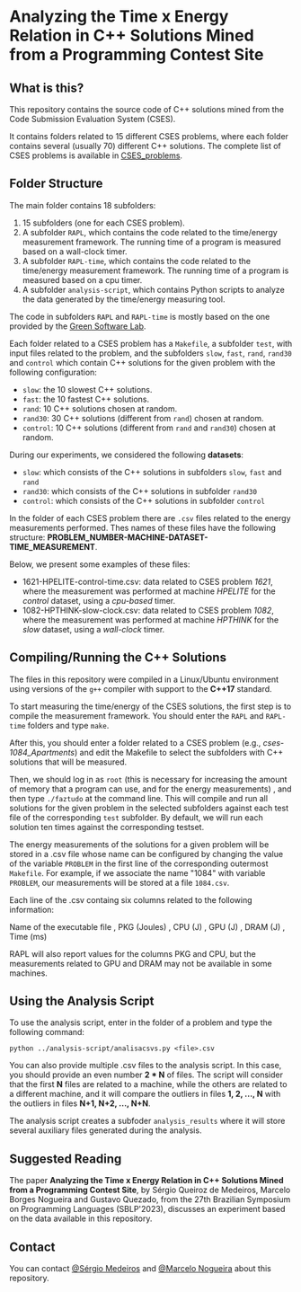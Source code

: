 # Analyzing the Time x Energy Relation in C++ Solutions Mined from a Programming Contest Site

## What is this?

This repository contains the source code of C++ solutions mined from the Code Submission Evaluation System (CSES).

It contains folders related to 15 different CSES problems, where each folder contains several (usually 70) different C++ solutions. The complete list of CSES problems is available in [CSES_problems](/CSES_problems.md).


## Folder Structure

The main folder contains 18 subfolders: 
1. 15 subfolders (one for each CSES problem).
2. A subfolder `RAPL`, which contains the code related to the time/energy measurement framework. The running time of a program is measured based on a wall-clock timer.
3. A subfolder `RAPL-time`, which contains the code related to the time/energy measurement framework. The running time of a program is measured based on a cpu timer.
4. A subfolder `analysis-script`, which contains Python scripts to analyze the data generated by the time/energy measuring tool. 

The code in subfolders `RAPL` and `RAPL-time` is mostly based on the one provided by the [Green Software Lab](https://github.com/greensoftwarelab/Energy-Languages).

Each folder related to a CSES problem has a `Makefile`, a subfolder `test`, with input files related to the problem, and the subfolders `slow`, `fast`, `rand`, `rand30` and `control` which contain C++ solutions for the given problem with the following configuration:
- `slow`: the 10 slowest C++ solutions.
- `fast`: the 10 fastest C++ solutions.
- `rand`: 10 C++ solutions chosen at random.
- `rand30`: 30 C++ solutions (different from `rand`) chosen at random.
- `control`: 10 C++ solutions (different from `rand` and `rand30`) chosen at random.

During our experiments, we considered the following **datasets**:
- `slow`: which consists of the C++ solutions in subfolders `slow`, `fast` and `rand`
- `rand30`: which consists of the C++ solutions in subfolder `rand30`
- `control`: which consists of the C++ solutions in subfolder `control`

In the folder of each CSES problem there are `.csv` files related to the energy measurements performed.
Thes names of these files have the following structure: **PROBLEM_NUMBER-MACHINE-DATASET-TIME_MEASUREMENT**.

Below, we present some examples of these files:
- 1621-HPELITE-control-time.csv: data related to CSES problem *1621*, where the measurement was performed at machine *HPELITE* for the *control* dataset, using a *cpu-based* timer.
- 1082-HPTHINK-slow-clock.csv: data related to CSES problem *1082*, where the measurement was performed at machine *HPTHINK* for the *slow* dataset, using a *wall-clock* timer.


## Compiling/Running the C++ Solutions

The files in this repository were compiled in a Linux/Ubuntu environment
using versions of the `g++` compiler with support to the **C++17** standard.

To start measuring the time/energy of the CSES solutions, the first step is to compile the measurement framework.
You should enter the `RAPL` and `RAPL-time` folders and type `make`.

After this, you should enter a folder related to a CSES problem (e.g., *cses-1084_Apartments*) and edit the
Makefile to select the subfolders with C++ solutions that will be measured.

Then, we should log in as `root` (this is necessary for increasing the amount of memory that a
program can use, and for the energy measurements) , and then type `./faztudo` at the command line.
This will compile and run all solutions for the given problem in the selected subfolders against
each test file of the corresponding `test` subfolder. By default, we will run each solution ten times against
the corresponding testset.

The energy measurements of the solutions for a given problem will be stored in a .csv file
whose name can be configured by changing the value of the variable `PROBLEM` in the
first line of the corresponding outermost `Makefile`. For example, if we associate the
name "1084" with variable `PROBLEM`, our measurements will be stored at a file `1084.csv`.

Each line of the .csv containg six columns related to the following information:

Name of the executable file , PKG (Joules) , CPU (J) , GPU (J) , DRAM (J) , Time (ms)

RAPL will also report values for the columns PKG and CPU, but the measurements related
to GPU and DRAM may not be available in some machines.



## Using the Analysis Script

To use the analysis script, enter in the folder of a problem and type the following command:
```
python ../analysis-script/analisacsvs.py <file>.csv
```

You can also provide multiple .csv files to the analysis script. In this case, you should provide
an even number **2 * N** of files. The script will consider that the first **N** files
are related to a machine, while the others are related to a different machine, and it will
compare the outliers in files **1, 2, ..., N** with the outliers in files **N+1, N+2, ..., N+N**.

The analysis script creates a subfoder `analysis_results` where it will store several
auxiliary files generated during the analysis.

## Suggested Reading 

The paper **Analyzing the Time x Energy Relation in C++ Solutions Mined from a Programming Contest Site**,
by Sérgio Queiroz de Medeiros, Marcelo Borges Nogueira and Gustavo Quezado, from the 
27th Brazilian Symposium on Programming Languages (SBLP'2023), 
discusses an experiment based on the data available in this repository.



## Contact

You can contact [@Sérgio Medeiros](http://github.com/sqmedeiros)
and [@Marcelo Nogueira](https://github.com/borgesnogueira) about this repository.


